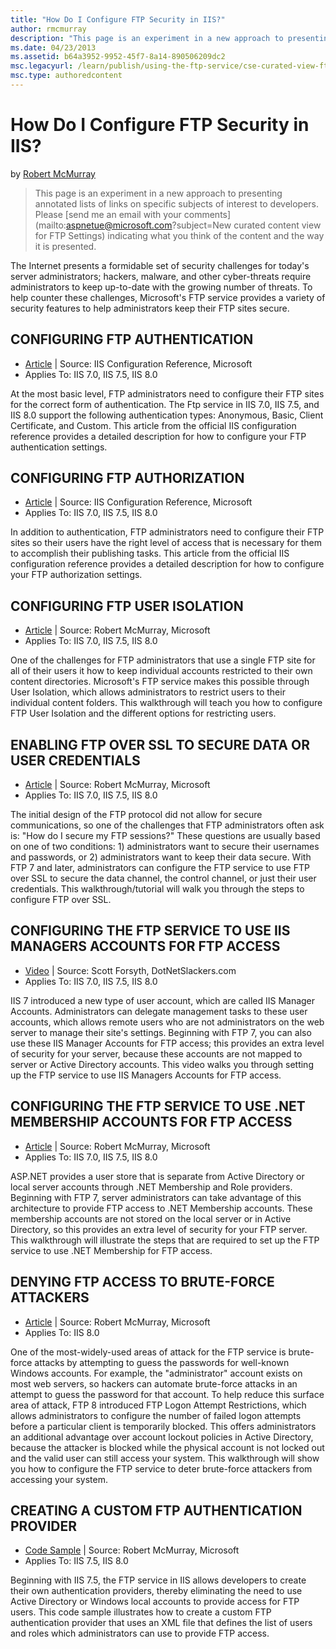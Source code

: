 ```yaml
---
title: "How Do I Configure FTP Security in IIS?"
author: rmcmurray
description: "This page is an experiment in a new approach to presenting annotated lists of links on specific subjects of interest to developers. Please send me an email w..."
ms.date: 04/23/2013
ms.assetid: b64a3952-9952-45f7-8a14-890506209dc2
msc.legacyurl: /learn/publish/using-the-ftp-service/cse-curated-view-ftp-security-settings
msc.type: authoredcontent
---
```

How Do I Configure FTP Security in IIS?
====================
by [Robert McMurray](https://github.com/rmcmurray)

> This page is an experiment in a new approach to presenting annotated lists of links on specific subjects of interest to developers. Please [send me an email with your comments](mailto:aspnetue@microsoft.com?subject=New curated content view for FTP Settings) indicating what you think of the content and the way it is presented.


The Internet presents a formidable set of security challenges for today's server administrators; hackers, malware, and other cyber-threats require administrators to keep up-to-date with the growing number of threats. To help counter these challenges, Microsoft's FTP service provides a variety of security features to help administrators keep their FTP sites secure.

## CONFIGURING FTP AUTHENTICATION

- [Article](https://www.iis.net/configreference/system.applicationhost/sites/site/ftpserver/security/authentication) | Source: IIS Configuration Reference, Microsoft
- Applies To: IIS 7.0, IIS 7.5, IIS 8.0

At the most basic level, FTP administrators need to configure their FTP sites for the correct form of authentication. The Ftp service in IIS 7.0, IIS 7.5, and IIS 8.0 support the following authentication types: Anonymous, Basic, Client Certificate, and Custom. This article from the official IIS configuration reference provides a detailed description for how to configure your FTP authentication settings.

## CONFIGURING FTP AUTHORIZATION

- [Article](https://www.iis.net/configreference/system.ftpserver/security/authorization) | Source: IIS Configuration Reference, Microsoft
- Applies To: IIS 7.0, IIS 7.5, IIS 8.0

In addition to authentication, FTP administrators need to configure their FTP sites so their users have the right level of access that is necessary for them to accomplish their publishing tasks. This article from the official IIS configuration reference provides a detailed description for how to configure your FTP authorization settings.

## CONFIGURING FTP USER ISOLATION

- [Article](https://www.iis.net/configreference/system.ftpserver/security/authorization) | Source: Robert McMurray, Microsoft
- Applies To: IIS 7.0, IIS 7.5, IIS 8.0

One of the challenges for FTP administrators that use a single FTP site for all of their users it how to keep individual accounts restricted to their own content directories. Microsoft's FTP service makes this possible through User Isolation, which allows administrators to restrict users to their individual content folders. This walkthrough will teach you how to configure FTP User Isolation and the different options for restricting users.

## ENABLING FTP OVER SSL TO SECURE DATA OR USER CREDENTIALS

- [Article](using-ftp-over-ssl-in-iis-7.md) | Source: Robert McMurray, Microsoft
- Applies To: IIS 7.0, IIS 7.5, IIS 8.0

The initial design of the FTP protocol did not allow for secure communications, so one of the challenges that FTP administrators often ask is: "How do I secure my FTP sessions?" These questions are usually based on one of two conditions: 1) administrators want to secure their usernames and passwords, or 2) administrators want to keep their data secure. With FTP 7 and later, administrators can configure the FTP service to use FTP over SSL to secure the data channel, the control channel, or just their user credentials. This walkthrough/tutorial will walk you through the steps to configure FTP over SSL.

## CONFIGURING THE FTP SERVICE TO USE IIS MANAGERS ACCOUNTS FOR FTP ACCESS

- [Video](http://dotnetslackers.com/articles/iis/IIS-FTP-and-IIS-Manager-Users-Week-45.aspx) | Source: Scott Forsyth, DotNetSlackers.com
- Applies To: IIS 7.0, IIS 7.5, IIS 8.0

IIS 7 introduced a new type of user account, which are called IIS Manager Accounts. Administrators can delegate management tasks to these user accounts, which allows remote users who are not administrators on the web server to manage their site's settings. Beginning with FTP 7, you can also use these IIS Manager Accounts for FTP access; this provides an extra level of security for your server, because these accounts are not mapped to server or Active Directory accounts. This video walks you through setting up the FTP service to use IIS Managers Accounts for FTP access.

## CONFIGURING THE FTP SERVICE TO USE .NET MEMBERSHIP ACCOUNTS FOR FTP ACCESS

- [Article](configuring-ftp-with-net-membership-authentication-in-iis-7.md) | Source: Robert McMurray, Microsoft
- Applies To: IIS 7.0, IIS 7.5, IIS 8.0

ASP.NET provides a user store that is separate from Active Directory or local server accounts through .NET Membership and Role providers. Beginning with FTP 7, server administrators can take advantage of this architecture to provide FTP access to .NET Membership accounts. These membership accounts are not stored on the local server or in Active Directory, so this provides an extra level of security for your FTP server. This walkthrough will illustrate the steps that are required to set up the FTP service to use .NET Membership for FTP access.

## DENYING FTP ACCESS TO BRUTE-FORCE ATTACKERS

- [Article](../../get-started/whats-new-in-iis-8/iis-80-ftp-logon-attempt-restrictions.md) | Source: Robert McMurray, Microsoft
- Applies To: IIS 8.0

One of the most-widely-used areas of attack for the FTP service is brute-force attacks by attempting to guess the passwords for well-known Windows accounts. For example, the "administrator" account exists on most web servers, so hackers can automate brute-force attacks in an attempt to guess the password for that account. To help reduce this surface area of attack, FTP 8 introduced FTP Logon Attempt Restrictions, which allows administrators to configure the number of failed logon attempts before a particular client is temporarily blocked. This offers administrators an additional advantage over account lockout policies in Active Directory, because the attacker is blocked while the physical account is not locked out and the valid user can still access your system. This walkthrough will show you how to configure the FTP service to deter brute-force attackers from accessing your system.

## CREATING A CUSTOM FTP AUTHENTICATION PROVIDER

- [Code Sample](../../develop/developing-for-ftp/how-to-use-managed-code-c-to-create-an-ftp-authentication-provider-using-an-xml-database.md) | Source: Robert McMurray, Microsoft
- Applies To: IIS 7.5, IIS 8.0

Beginning with IIS 7.5, the FTP service in IIS allows developers to create their own authentication providers, thereby eliminating the need to use Active Directory or Windows local accounts to provide access for FTP users. This code sample illustrates how to create a custom FTP authentication provider that uses an XML file that defines the list of users and roles which administrators can use to provide FTP access.